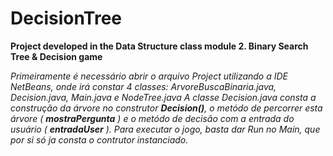 # DecisionTree
 **Project developed in the Data Structure class module 2. Binary Search Tree & Decision game**
 
*Primeiramente é necessário abrir o arquivo Project utilizando a IDE NetBeans, 
onde irá constar 4 classes: ArvoreBuscaBinaria.java, Decision.java, Main.java e NodeTree.java
A classe Decision.java consta a construção da árvore no construtor **Decision()**, o metódo de percorrer
esta árvore ( **mostraPergunta** ) e o metódo de decisão com a entrada do usuário ( **entradaUser** ).
Para executar o jogo, basta dar Run no Main, que por si só ja consta o contrutor instanciado.*
